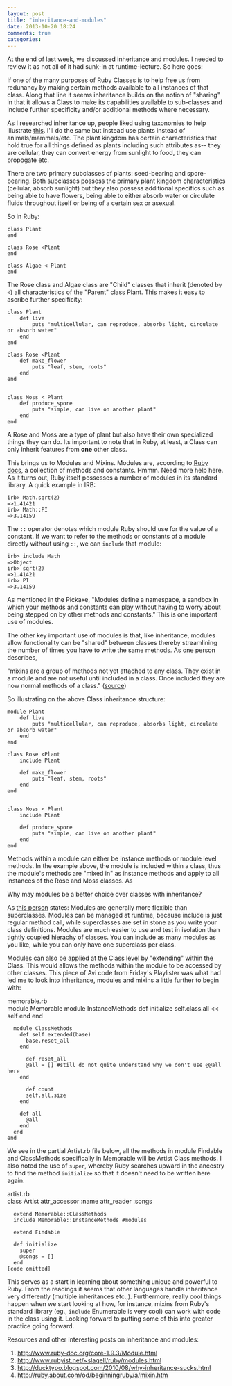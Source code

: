 ```yaml
---
layout: post
title: "inheritance-and-modules"
date: 2013-10-20 18:24
comments: true
categories: 
---
```


At the end of last week, we discussed inheritance and modules.  I needed to review it as not all of it had sunk-in at runtime-lecture.  So here goes:

If one of the many purposes of Ruby Classes is to help free us from redunancy by making certain methods available to all instances of that class.  Along that line it seems inheritance builds on the notion of "sharing" in that it allows a Class to make its capabilities available to sub-classes and include further specificity and/or additional methods where necessary.  

As I researched inheritance up, people liked using taxonomies to help illustrate [this](http://www.rubist.net/~slagell/ruby/inheritance.html). I'll do the same but instead use plants instead of animals/mammals/etc.  The plant kingdom has certain characteristics that hold true for all things defined as plants including such attributes as-- they are cellular, they can convert energy from sunlight to food, they can propogate etc.

There are two primary subclasses of plants: seed-bearing and spore-bearing. Both subclasses possess the primary plant kingdom characteristics (cellular, absorb sunlight) but they also possess additional specifics such as being able to have flowers, being able to either absorb water or circulate fluids throughout itself or being of a certain sex or asexual.  

So in Ruby:

	class Plant
	end

	class Rose <Plant
	end

	class Algae < Plant
	end


The Rose class and Algae class are "Child" classes that inherit (denoted by `<`) all characteristics of the "Parent" class Plant. This makes it easy to ascribe further specificity:

	class Plant
		def live
			puts "multicellular, can reproduce, absorbs light, circulate or absorb water"
		end
	end

	class Rose <Plant
		def make_flower
			puts "leaf, stem, roots" 
		end
	end


	class Moss < Plant
		def produce_spore
			puts "simple, can live on another plant"
		end
	end


A Rose and Moss are a type of plant but also have their own specialized things they can do.  Its important to note that in Ruby, at least, a Class can only inherit features from **one** other class.

This brings us to Modules and Mixins.  Modules are, according to [Ruby docs](http://www.ruby-doc.org/core-1.9.3/Module.html), a collection of methods and constants.  Hmmm. Need more help here. As it turns out, Ruby itself possesses a number of modules in its standard library.  A quick example in IRB:

	irb> Math.sqrt(2)
   	=>1.41421
	irb> Math::PI
   	=>3.14159	

The `::` operator denotes which module Ruby should use for the value of a constant. If we want to refer to the methods or constants of a module directly without using `::`, we can `include` that module:

	irb> include Math 	
	=>Object
	irb> sqrt(2)
	=>1.41421
	irb> PI
	=>3.14159

As mentioned in the Pickaxe, "Modules define a namespace, a sandbox in which your methods and constants can play without having to worry about being stepped on by other methods and constants." This is one important use of modules. 

The other key important use of modules is that, like inheritance, modules allow functionality can be "shared" between classes thereby streamlining the number of times you have to write the same methods. As one person describes,

"mixins are a group of methods not yet attached to any class.  They exist in a module and are not useful until included in a class.  Once included they are now normal methods of a class." ([source](http://ruby.about.com/od/beginningruby/a/mixin.htm))

So illustrating on the above Class inheritance structure:

	module Plant
		def live
			puts "multicellular, can reproduce, absorbs light, circulate or absorb water"
		end
	end

	class Rose <Plant
		include Plant

		def make_flower
			puts "leaf, stem, roots" 
		end
	end


	class Moss < Plant
		include Plant

		def produce_spore
			puts "simple, can live on another plant"
		end
	end


Methods within a module can either be instance methods or module level methods.  In the example above, the module is included within a class, thus the module's methods are "mixed in" as instance methods and apply to all instances of the Rose and Moss classes. As 

Why may modules be a better choice over classes with inheritance?

As [this person](http://ducktypo.blogspot.com/2010/08/why-inheritance-sucks.html)  states: Modules are generally more flexible than superclasses.  Modules can be managed at runtime, because include is just  regular method call, while superclasses are set in stone as you write your class definitions.  Modules are much easier to use and test in isolation than tightly coupled hierachy of classes.   You can include as many modules as you like, while you can only have one superclass per class. 

Modules can also be applied at the Class level by "extending" within the Class.  This would allows the methods within the module to be accessed by other classes.  This piece of Avi code from Friday's Playlister was what had led me to look into inheritance, modules and mixins a little further to begin with:

<dt>memorable.rb</dt>
	module Memorable
	  module InstanceMethods
	    def initialize
	      self.class.all << self
	    end
	  end

	  module ClassMethods
	    def self.extended(base)
	      base.reset_all
	    end

		  def reset_all
	      @all = [] #still do not quite understand why we don't use @@all here
	    end
		  
		  def count
	      self.all.size
	    end

	    def all
	      @all
	    end
	  end
	end

We see in the partial Artist.rb file below, all the methods in module Findable and ClassMethods specifically in Memorable will be Artist Class methods.  I also noted the use of `super`, whereby Ruby searches upward in the ancestry to find the method `initialize` so that it doesn't need to be written here again.

<dt>artist.rb</dt>
	class Artist
	  attr_accessor :name
	  attr_reader :songs

	  extend Memorable::ClassMethods
	  include Memorable::InstanceMethods #modules

	  extend Findable
	  
	  def initialize
	    super
	    @songs = []
	  end
	[code omitted]

This serves as a start in learning about something unique and powerful to Ruby.  From the readings it seems that  other languages handle inheritance very differently (multiple inheritances etc.,).  Furthermore, really cool things happen when we start looking at how, for instance, mixins from Ruby's standard library (eg., `include` Enumerable is very cool) can work with code in the class using it. Looking forward to putting some of this into greater practice going forward.


Resources and other interesting posts on inheritance and modules: 
1. http://www.ruby-doc.org/core-1.9.3/Module.html
2. http://www.rubyist.net/~slagell/ruby/modules.html
3. http://ducktypo.blogspot.com/2010/08/why-inheritance-sucks.html
4. http://ruby.about.com/od/beginningruby/a/mixin.htm


